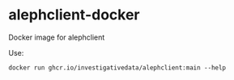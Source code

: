# alephclient-docker

Docker image for alephclient

Use:

    docker run ghcr.io/investigativedata/alephclient:main --help

